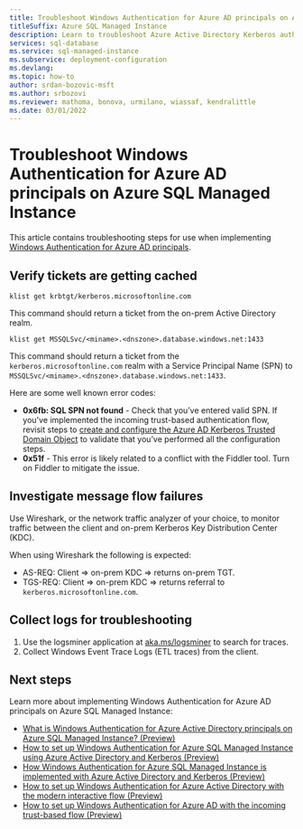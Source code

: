 ```yaml
---
title: Troubleshoot Windows Authentication for Azure AD principals on Azure SQL Managed Instance
titleSuffix: Azure SQL Managed Instance
description: Learn to troubleshoot Azure Active Directory Kerberos authentication for Azure SQL Managed Instance.
services: sql-database
ms.service: sql-managed-instance
ms.subservice: deployment-configuration
ms.devlang: 
ms.topic: how-to
author: srdan-bozovic-msft
ms.author: srbozovi
ms.reviewer: mathoma, bonova, urmilano, wiassaf, kendralittle
ms.date: 03/01/2022
---
```



# Troubleshoot Windows Authentication for Azure AD principals on Azure SQL Managed Instance

This article contains troubleshooting steps for use when implementing [Windows Authentication for Azure AD principals](winauth-azuread-overview.md).

## Verify tickets are getting cached

```dos
klist get krbtgt/kerberos.microsoftonline.com
```

This command should return a ticket from the on-prem Active Directory realm.

```dos
klist get MSSQLSvc/<miname>.<dnszone>.database.windows.net:1433
```

This command should return a ticket from the `kerberos.microsoftonline.com` realm with a Service Principal Name (SPN) to `MSSQLSvc/<miname>.<dnszone>.database.windows.net:1433`.

Here are some well known error codes:

- **0x6fb: SQL SPN not found** - Check that you’ve entered valid SPN. If you've implemented the incoming trust-based authentication flow, revisit steps to [create and configure the Azure AD Kerberos Trusted Domain Object](winauth-azuread-setup-incoming-trust-based-flow.md#create-and-configure-the-azure-ad-kerberos-trusted-domain-object) to validate that you’ve performed all the configuration steps.
- **0x51f** - This error is likely related to a conflict with the Fiddler tool. Turn on Fiddler to mitigate the issue.

## Investigate message flow failures

Use Wireshark, or the network traffic analyzer of your choice, to monitor traffic between the client and on-prem Kerberos Key Distribution Center (KDC).

When using Wireshark the following is expected:

- AS-REQ: Client => on-prem KDC => returns on-prem TGT.
- TGS-REQ: Client => on-prem KDC => returns referral to `kerberos.microsoftonline.com`.

## Collect logs for troubleshooting

1. Use the logsminer application at [aka.ms/logsminer](https://aka.ms/logsminer) to search for traces.
1. Collect Windows Event Trace Logs (ETL traces) from the client.


## Next steps

Learn more about implementing Windows Authentication for Azure AD principals on Azure SQL Managed Instance:

- [What is Windows Authentication for Azure Active Directory principals on Azure SQL Managed Instance? (Preview)](winauth-azuread-overview.md)
- [How to set up Windows Authentication for Azure SQL Managed Instance using Azure Active Directory and Kerberos (Preview)](winauth-azuread-setup.md)
- [How Windows Authentication for Azure SQL Managed Instance is implemented with Azure Active Directory and Kerberos (Preview)](winauth-implementation-aad-kerberos.md)
- [How to set up Windows Authentication for Azure Active Directory with the modern interactive flow (Preview)](winauth-azuread-setup-modern-interactive-flow.md)
- [How to set up Windows Authentication for Azure AD with the incoming trust-based flow (Preview)](winauth-azuread-setup-incoming-trust-based-flow.md)